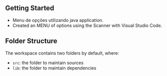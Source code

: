 ## Getting Started

- Menu de opções utilizando java application.
- Created an MENU of options using the Scanner with Visual Studio Code.

## Folder Structure

The workspace contains two folders by default, where:

- `src`: the folder to maintain sources
- `lib`: the folder to maintain dependencies
